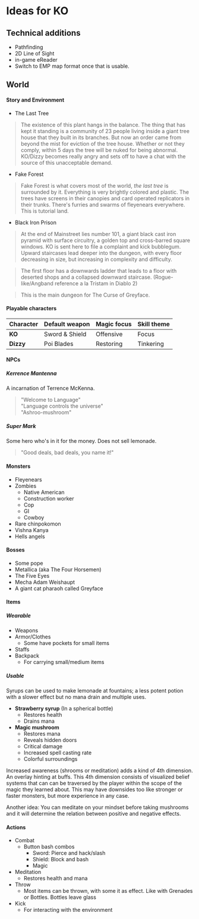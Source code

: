 # Ideas for KO

## Technical additions

- Pathfinding
- 2D Line of Sight
- in-game eReader
- Switch to EMP map format once that is usable.
 
## World
 
#### Story and Environment

- The Last Tree

> The existence of this plant hangs in the balance. The thing that has kept it standing is a community of 23 people living inside a giant tree house that they built in its branches. But now an order came from beyond the mist for eviction of the tree house. Whether or not they comply, within 5 days the tree will be nuked for being abnormal.
> KO/Dizzy becomes really angry and sets off to have a chat with the source of this unacceptable demand.

- Fake Forest

> Fake Forest is what covers most of the world, _the last tree_ is surrounded by it. Everything is very brightly colored and plastic. The trees have screens in their canopies and card operated replicators in their trunks. There's furries and swarms of fleyenears everywhere. This is tutorial land.

- Black Iron Prison

> At the end of Mainstreet lies number 101, a giant black cast iron pyramid with surface circuitry, a golden top and cross-barred square windows. KO is sent here to file a complaint and kick bubblegum. Upward staircases lead deeper into the dungeon, with every floor decreasing in size, but increasing in complexity and difficulty.

> The first floor has a downwards ladder that leads to a floor with deserted shops and a collapsed downward staircase. (Rogue-like/Angband reference a la Tristam in Diablo 2)

> This is the main dungeon for The Curse of Greyface.
 
#### Playable characters

 Character | Default weapon | Magic focus | Skill theme
-----------|----------------|-------------|-------------
  __KO__   | Sword & Shield | Offensive   | Focus
 __Dizzy__ | Poi Blades     | Restoring   | Tinkering

#### NPCs

##### Kerrence Mantenna

A incarnation of Terrence McKenna.

> "Welcome to Language"  
> "Language controls the universe"  
> "Ashroo-mushroom"  


##### Super Mark  

Some hero who's in it for the money. Does not sell lemonade.  

> "Good deals, bad deals, you name it!"

#### Monsters

- Fleyenears
- Zombies
	+ Native American
	+ Construction worker
	+ Cop
	+ GI
	+ Cowboy
- Rare chinpokomon
- Vishna Kanya
- Hells angels

#### Bosses

- Some pope
- Metallica (aka The Four Horsemen)
- The Five Eyes
- Mecha Adam Weishaupt
- A giant cat pharaoh called Greyface

#### Items

##### Wearable

- Weapons
- Armor/Clothes
	+ Some have pockets for small items
- Staffs
- Backpack
	+ For carrying small/medium items

##### Usable

Syrups can be used to make lemonade at fountains; a less potent potion with a slower effect but no mana drain and multiple uses.  

- **Strawberry syrup** (In a spherical bottle)
	+ Restores health
	+ Drains mana
- **Magic mushroom**
	+ Restores mana
	+ Reveals hidden doors
	+ Critical damage
	+ Increased spell casting rate
	+ Colorful surroundings

Increased awareness (shrooms or meditation) adds a kind of 4th dimension. An overlay hinting at buffs. This 4th dimension consists of visualized belief systems that can can be traversed by the player within the scope of the magic they learned about.
This may have downsides too like stronger or faster monsters, but more experience in any case.

Another idea:
You can meditate on your mindset before taking mushrooms and it will determine the relation between positive and negative effects.

#### Actions

- Combat
	+ Button bash combos
	  * Sword: Pierce and hack/slash
	  * Shield: Block and bash
	  * Magic
- Meditation
	+ Restores health and mana
- Throw
	+ Most items can be thrown, with some it as effect. Like with Grenades or Bottles. Bottles leave glass
- Kick
   + For interacting with the environment